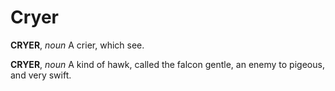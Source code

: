 # Cryer

**CRYER**, _noun_ A crier, which see.

**CRYER**, _noun_ A kind of hawk, called the falcon gentle, an enemy to pigeous, and very swift.